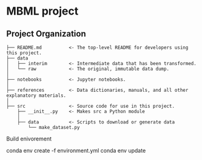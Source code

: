 # MBML project


Project Organization
------------

    ├── README.md          <- The top-level README for developers using this project.
    ├── data
    │   ├── interim        <- Intermediate data that has been transformed.
    │   └── raw            <- The original, immutable data dump.
    │
    ├── notebooks          <- Jupyter notebooks. 
    │
    ├── references         <- Data dictionaries, manuals, and all other explanatory materials.
    │
    ├── src                <- Source code for use in this project.
        ├── __init__.py    <- Makes src a Python module
        │
        ├── data           <- Scripts to download or generate data
            └── make_dataset.py
        

Build enivorement


conda env create -f environment.yml
conda env update